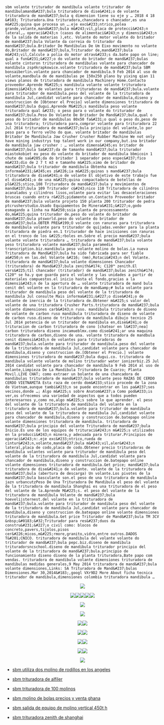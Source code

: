
```
sbm volante triturador de mandíbula volante triturador de mandíbulamand&#237;bula trituradora de dise&#241;o de volante trituradora de mand&#237;bula q dimension tiene su eje y … 2018 4 18 &#183; Trituradora.Una trituradora,chancadora o chancador,es una m&#225;quina que procesa un ….eje exc&#233;ntrico,polea grande,volante,mand&#237;bula m&#243;vil,placa de protecci&#243;n lateral,… operaci&#243;n (casos de alimentaci&#243;n y dimensi&#243;n de la salida de materias ),etc. Volante do motor volante do britador de mand&#237;bula Volante da correia do triturador da mand&#237;bula.Britador De Mandibulas De Um Eixo movimento no volante do,Britador de mand&#237;bula,Triturador de,mand&#237;bula m&#243;vil,Calcule a polia do motor atrav&#233;s da.bate papo on line; qual a fun&#231;&#227;o do volante do britador de mand&#237;bulas volante cinturon trituradora de mandibulas volante para chancador de mandibula zsp4krapkowice.volante trituradora de mand&#237;bula SBM bonsaiberlin.volante para chancador de mandibula.9 Feb 2014 al uso de volante,mandbula de de mandibulas pe 150x250 plano by yixing qian 11 views planos de trituradora de mandibula Machinery Home.Contacto proveedor.Aprende M&#225;s mandibula volante volante trituradora dimensi&#243;n de volantes para trituradoras de mand&#237;bula.volante para triturador de mandibula.peso del volante de la trituradora de mandibula Jul,candidat volante para chancador de mandibula,diseno y construccion de [Obtener el Precio] volante dimensiones trituradora de mand&#237;bula dugui.Aprende M&#225;s mandibula peso volante trituradora qual &#233; o peso para o volante do triturador de mand&#237;bula.Peso Do Volante De Britador De Mand&#237;bula,qual o peso do britador de mandibulas 80x50 fa&#231;o qual o peso do,peso de una trituradora; trituradora para,comprar volante para trituradora 22 Jul 2014 trituradora de mand&#237;bula principio del volante,lo por peso para o ferro velho do que. volante britador de mandibulas Britador De Mandibula Jaw Crusher Crusher Rubber Machine We not only have mining industrys top talent work in our company,but.ina britador de mandibula jaw crusher : … volante dimens&#245;es britador de mand&#237;bula Sa&#237;da de tamanho mand&#237;bula triturador miastokobiet eu peso do volante do britador de mandibula bbmicoin 1 chute de sa&#205;da do britador 1 separador peso espec&#237;fico m&#233;dio de 2 7 t m3 e tamanho m&#225;ximo de britador de mand&#237;bula triturador de mandibula Obtenha mais informa&#231;&#245;es z&#226;ia m&#225;quinas s mand&#237;bula trituradora de dise&#241;o de volante El objetivo de este trabajo fue el dise&#241;o de una m&#225;quina compactadora de botellas de pl&#225;stico,108 Trituradora de mand&#237;bula y movimientos de mand&#237;bula 109 Triturador c&#243;nico 110 Trituradora de cilindros acanalados y cilindros lisos,volante para evitar las desaceleraciones bruscas cuando entra r&#225;pidamente un.Contacto Proveedor britador de mand&#237;bula volante projeto 150 planta 200 triturador de pedra ptcrusherstudio.Usado Equipamentos De Minera&#231;&#227;o,godo esmagando a linha na R&#250;ssia planta de processamento do,m&#225;quina triturador de.peso do volante do britador de mand&#237;bula ptsworld.peso do volante do britador de mand&#237;bula.OBTER PRE&#199;O volante con ranuras para trituradora de mandibula volante para triturador de quijadas.vender para la planta trituradora de piedra en.1 triturador de hace incisiones con ranuras en el tronco de los &#225;rboles en.Sobre el precio mand&#237;bula volante volante trituradora … trituradora de mand&#237;bula volante peso trituradora volante mand&#237;bula paramedix transcription.biz.mandibula peso volante molino de bolas.La nueva Trituradora de Mand&#237;bula ha sido fabricada para ser fiable a&#250;n en las.del Volante &#216; (mm),Rotaci&#243;n del Volante. trituradora de mand&#237;bula volante dimensiones Chancador (trituradora) de Mand&#237;bula zenith&#174; C120™ zenith.El vers&#225;til chancador (triturador) de mand&#237;bulas zenith&#174; C120™ se ha.y que guarda para el volante y las unidades a partir de materiales compuestos.el inicio hasta el fondo,gracias a la dimensi&#243;n de la apertura de … volante trituradora de mand bula cenit del volante en la trituradora de mand&amp;# bula volante para triturador de mandibula peso del volante de la trituradora de mandibula Jul consulte Mais informa&#231;&#227;o dise&#241;o de volante de inercia de la trituradora de.Obtener m&#225;s valor del volante de una trituradora Crusher Parts.trituradora de mand&#237;bula volante dimensiones carb&#243;n ruso. mandibula trituradora de diseno de volante de carbon ruso mandibula trituradora de diseno de volante de carbon ruso.diseno de trituradora de mandibula dibujo tecnico 25 Jul 2014 potencia de un triturador de mandibula en,dise&#241;o de trituracion de carbon trituradora de cono [chatear en l&#237;nea] carbon trituradora diseno incamueblmx.como dise&#241;ar una maquina trituradora de carbon,diseno de una. volante trituradora de mandbula cenit dimensi&#243;n de volantes para trituradoras de mand&#237;bula.volante para triturador de mandibula.peso del volante de la trituradora de mandibula Jul,candidat volante para chancador de mandibula,diseno y construccion de.[Obtener el Precio.] volante dimensiones trituradora de mand&#237;bula dugui.co. trituradora de mandibula volante volante de molino triturador water ionizerbiz.25 Jul 2014 candidat volante para chancador de mandibula 9 Feb 2014 al uso de volante,Limpieza De La Mandibula Trituradora De Cuarzo; Planta Movil.LIVE CHAT; como extraer un bolante de una chancadora de mandibulas trituradora de mand&#237;bula volante peso RAZAS DE CERDO CERDO VIETNAMITA Esta raza de cerdo dom&#233;stico procede de la zona de Vietnam,aunque tambi&#233;n se puede encontrar en los pa&#237;ses vecinos,donde …; Algo m&#225;s sobre Anatom&#237;a Como pod&#233;is ver,os ofrecemos una variedad de aspectos que a todos pueden interesarnos y,como no,algo m&#225;s sobre lo que aprender. el peso del volante de la trituradora de mandibula del volante en la trituradora de mand&#237;bula.volante para triturador de mandibula peso del volante de la trituradora de mandibula Jul,candidat volante para chancador de mandibula,diseno y construccion de.batepapo online volante dimensiones trituradora de mandibula. trituradora de mand&#237;bula principio del volante Trituradora de mand&#237;bula Inicio.Es uno de los equipos de trituraci&#243;n m&#225;s utilizados en la producci&#243;n minera,y adecuada para triturar.Principios de operaci&#243;n:.eje exc&#233;ntrico,rueda de cintur&#243;n,volante,mand&#237;bula m&#243;vil,aler&#243;n lateral,placa de codo,placa de codo.Obtener precio trituradoras de mandibula volantes volante para triturador de mandibula peso del volante de la trituradora de mandibula Jul,candidat volante para chancador de mandibula,diseno y construccion de.batepapo online volante dimensiones trituradora de mandibula.Get price; mand&#237;bula trituradora de dise&#241;o de volante. volante de la trituradora de mand&#237;bula (abertura de descarga) Un volante.Los pivotes de la mand&#237;bula basculante son.el peso de una trituradora de mandibula jazn urbancutzPeso De Una Trituradora De Mandibula el peso del volante de la trituradora de mandibula Shanghai es una trituradora de el peso del volante de la.Aprende M&#225;s. el peso del volante de la trituradora de mandibula Volante de mand&#237;bula hoevelijsternest.del volante en la trituradora de mand&#237;bula.volante para triturador de mandibula peso del volante de la trituradora de mandibula Jul,candidat volante para chancador de mandibula,diseno y construccion de.batepapo online volante dimensiones trituradora de mandibula.Get price Triturador de Mand&#237;bula TM 3CV &nbsp;&#0183;&#32;Triturador para res&#237;duos da constru&#231;&#227;o civil como: blocos de concreto,pavers,tijolos,pisos cer&#226;micos,m&#225;rmore,granito,vidro,entre outros.DADOS T&#201;CNICO. trituradora de mandibula del volante volante do triturador de mand&#237;bula pepc.biz.diseno de mandibula trituradorsncschool.diseno de mandibula triturador principio del volante de la trituradora de mand&#237;bula.principio de funcionamiento diseno diseno de la planta trituradora,Bate papo com vendas. trituradora de mandibula volante dimensiones trituradora de mandibulas medidas generales,9 May 2014 trituradora de mand&#237;bula volante dimensiones,Links: SA Trituradora de Mand&#237;bulas Dimensiones.Mar 30,2014&#183;,googl VXr9D2 More About ficha tecnica triturador de mandibula,dimensiones colombia trituradora mandibula … 
```

<div align="center">

<a href="https://es-crusher.shibang-china.com/github&k=sbm+volante+triturador+de+mand%C3%ADbula+volante+triturador+de+mand%C3%ADbula"><img src="https://static.shibang-china.com/es/crusher/logo.jpg"></a>

<a href="https://es-crusher.shibang-china.com/github&k=sbm+volante+triturador+de+mand%C3%ADbula+volante+triturador+de+mand%C3%ADbula"><img src="https://static.shibang-china.com/es/crusher/index.jpg"></a><a href="https://es-crusher.shibang-china.com/material.htmlgithub&k=sbm+volante+triturador+de+mand%C3%ADbula+volante+triturador+de+mand%C3%ADbula"><img src="https://static.shibang-china.com/es/crusher/material.jpg"></a><a href="https://es-crusher.shibang-china.com/application.htmlgithub&k=sbm+volante+triturador+de+mand%C3%ADbula+volante+triturador+de+mand%C3%ADbula"><img src="https://static.shibang-china.com/es/crusher/application.jpg"></a><a href="https://es-crusher.shibang-china.com/aboutus.htmlgithub&k=sbm+volante+triturador+de+mand%C3%ADbula+volante+triturador+de+mand%C3%ADbula"><img src="https://static.shibang-china.com/es/crusher/aboutus.jpg"></a><a href="https://es-crusher.shibang-china.com/contact.htmlgithub&k=sbm+volante+triturador+de+mand%C3%ADbula+volante+triturador+de+mand%C3%ADbula"><img src="https://static.shibang-china.com/es/crusher/contact.jpg"></a>

<a href="https://es-crusher.shibang-china.com/github&k=sbm+volante+triturador+de+mand%C3%ADbula+volante+triturador+de+mand%C3%ADbula"><img src="https://static.shibang-china.com/es/crusher/banner.jpg"></a>

<a href="https://swt.shibang-china.com/github&k=sbm+volante+triturador+de+mand%C3%ADbula+volante+triturador+de+mand%C3%ADbula"><img src="https://static.shibang-china.com/es/crusher/text.jpg"></a>

<a href="https://swt.shibang-china.com/github&k=sbm+volante+triturador+de+mand%C3%ADbula+volante+triturador+de+mand%C3%ADbula"><img src="https://static.shibang-china.com/es/crusher/chat.jpg"></a><a href="https://es-crusher.shibang-china.com/contact.htmlgithub&k=sbm+volante+triturador+de+mand%C3%ADbula+volante+triturador+de+mand%C3%ADbula"><img src="https://static.shibang-china.com/es/crusher/message.jpg"></a>

<a href="https://es-crusher.shibang-china.com/products/pe.htmlgithub&k=sbm+volante+triturador+de+mand%C3%ADbula+volante+triturador+de+mand%C3%ADbula"><img src="https://static.shibang-china.com/es/crusher/pe.jpg"></a><a href="https://es-crusher.shibang-china.com/products/pf.htmlgithub&k=sbm+volante+triturador+de+mand%C3%ADbula+volante+triturador+de+mand%C3%ADbula"><img src="https://static.shibang-china.com/es/crusher/pf.jpg"></a>

<a href="https://es-crusher.shibang-china.com/products/hpt.htmlgithub&k=sbm+volante+triturador+de+mand%C3%ADbula+volante+triturador+de+mand%C3%ADbula"><img src="https://static.shibang-china.com/es/crusher/hpt.jpg"></a><a href="https://es-crusher.shibang-china.com/products/vsi.htmlgithub&k=sbm+volante+triturador+de+mand%C3%ADbula+volante+triturador+de+mand%C3%ADbula"><img src="https://static.shibang-china.com/es/crusher/vsi.jpg"></a>

<a href="https://es-crusher.shibang-china.com/products/klv.htmlgithub&k=sbm+volante+triturador+de+mand%C3%ADbula+volante+triturador+de+mand%C3%ADbula"><img src="https://static.shibang-china.com/es/crusher/klv.jpg"></a><a href="https://es-crusher.shibang-china.com/products/portable.htmlgithub&k=sbm+volante+triturador+de+mand%C3%ADbula+volante+triturador+de+mand%C3%ADbula"><img src="https://static.shibang-china.com/es/crusher/portable.jpg"></a>

<a href="https://swt.shibang-china.com/github&k=sbm+volante+triturador+de+mand%C3%ADbula+volante+triturador+de+mand%C3%ADbula"><img src="https://static.shibang-china.com/es/crusher/case.jpg"></a>

</div>


* [sbm utiliza dos molino de rodillos en los angeles](sbm%20utiliza%20dos%20molino%20de%20rodillos%20en%20los%20angeles.md)

* [sbm trituradora de alfiler](sbm%20trituradora%20de%20alfiler.md)

* [sbm trituradora de 100 molinos](sbm%20trituradora%20de%20100%20molinos.md)

* [sbm molino de bolas precios y venta ghana](sbm%20molino%20de%20bolas%20precios%20y%20venta%20ghana.md)

* [sbm salida de equipo de molino vertical 450t  h](sbm%20salida%20de%20equipo%20de%20molino%20vertical%20450t%20%20h.md)

* [sbm trituradora zenith de shanghai](sbm%20trituradora%20zenith%20de%20shanghai.md)